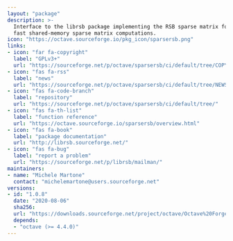 ```yaml
---
layout: "package"
description: >-
  Interface to the librsb package implementing the RSB sparse matrix format for
  fast shared-memory sparse matrix computations.
icon: "https://octave.sourceforge.io/pkg_icon/sparsersb.png"
links:
- icon: "far fa-copyright"
  label: "GPLv3+"
  url: "https://sourceforge.net/p/octave/sparsersb/ci/default/tree/COPYING"
- icon: "fas fa-rss"
  label: "news"
  url: "https://sourceforge.net/p/octave/sparsersb/ci/default/tree/NEWS"
- icon: "fas fa-code-branch"
  label: "repository"
  url: "https://sourceforge.net/p/octave/sparsersb/ci/default/tree/"
- icon: "fas fa-th-list"
  label: "function reference"
  url: "https://octave.sourceforge.io/sparsersb/overview.html"
- icon: "fas fa-book"
  label: "package documentation"
  url: "http://librsb.sourceforge.net/"
- icon: "fas fa-bug"
  label: "report a problem"
  url: "https://sourceforge.net/p/librsb/mailman/"
maintainers:
- name: "Michele Martone"
  contact: "michelemartone@users.sourceforge.net"
versions:
- id: "1.0.8"
  date: "2020-08-06"
  sha256:
  url: "https://downloads.sourceforge.net/project/octave/Octave%20Forge%20Packages/Individual%20Package%20Releases/sparsersb-1.0.8.tar.gz"
  depends:
  - "octave (>= 4.4.0)"
---
```

